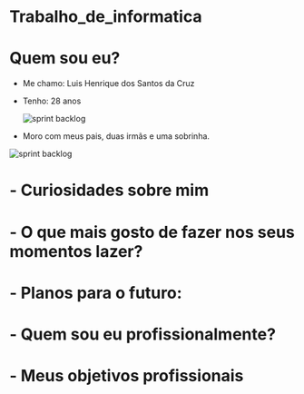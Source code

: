 # Trabalho_de_informatica

# Quem sou eu?

* Me chamo: Luis Henrique dos Santos da Cruz
* Tenho: 28 anos

  
  ![sprint backlog](https://github.com/Luis180695/Photo/blob/main/IMG_8417.jpg)


* Moro com meus pais, duas irmãs e uma sobrinha.
      
 ![sprint backlog](https://github.com/Luis180695/Photo/blob/main/Imagem%20do%20WhatsApp%20de%202023-08-17%20%C3%A0(s)%2022.08.03.jpg)



# - Curiosidades sobre mim


# - O que mais gosto de fazer nos seus momentos lazer? 


# - Planos para o futuro:


# - Quem sou eu profissionalmente?


# - Meus objetivos profissionais

